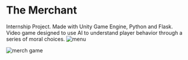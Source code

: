 # The Merchant
Internship Project. Made with Unity Game Engine, Python and Flask.<br>
Video game designed to use AI to understand player behavior through a series of moral choices.
![menu](https://github.com/Kuriboss/TheMerchant/assets/78835067/9abac84b-b197-496b-8cfd-cdc803a1eda0)


![merch game](https://github.com/Kuriboss/TheMerchant/assets/78835067/5d8b4c71-94d9-4337-a404-45f09cfaabcd)

